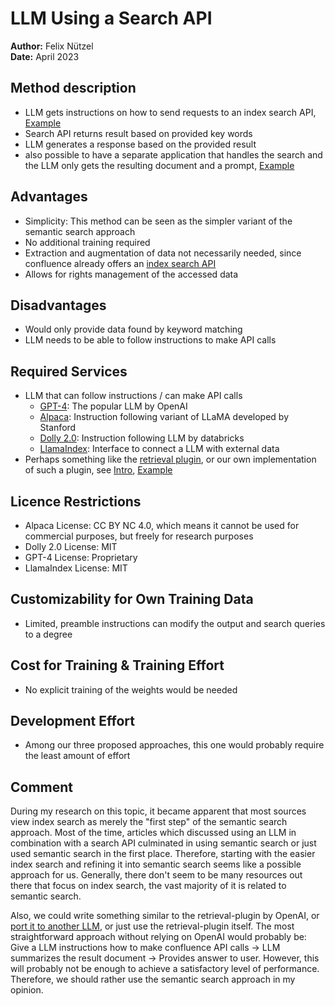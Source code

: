 

# LLM Using a Search API

**Author:** Felix Nützel  
**Date:** April 2023

## Method description

- LLM gets instructions on how to send requests to an index search API, [Example](https://github.com/T-Lycett/Auto-GPT/blob/master/scripts/data/prompt.txt)
- Search API returns result based on provided key words
- LLM generates a response based on the provided result
- also possible to have a separate application that handles the search and the LLM only gets the resulting document and a prompt, [Example](https://medium.com/@imicknl/how-to-create-a-private-chatgpt-with-your-own-data-15754e6378a1)

## Advantages

- Simplicity: This method can be seen as the simpler variant of the semantic search approach
- No additional training required
- Extraction and augmentation of data not necessarily needed, since confluence already offers an [index search API](https://developer.atlassian.com/server/confluence/confluence-server-rest-api/)
- Allows for rights management of the accessed data

## Disadvantages

- Would only provide data found by keyword matching
- LLM needs to be able to follow instructions to make API calls

## Required Services

- LLM that can follow instructions / can make API calls
  - [GPT-4](https://openai.com/research/gpt-4): The popular LLM by OpenAI
  - [Alpaca](https://github.com/tatsu-lab/stanford_alpaca): Instruction following variant of  LLaMA developed by Stanford   
  - [Dolly 2.0](https://huggingface.co/databricks/dolly-v2-7b): Instruction following LLM by databricks 
  - [LlamaIndex](https://github.com/jerryjliu/llama_index?ref=mattboegner.com): Interface to connect a LLM with external data
- Perhaps something like the [retrieval plugin](https://github.com/openai/chatgpt-retrieval-plugin), or our own implementation of such a plugin, see [Intro](https://platform.openai.com/docs/plugins/introduction), [Example](https://platform.openai.com/docs/plugins/examples)

## Licence Restrictions

- Alpaca License: CC BY NC 4.0, which means it cannot be used for commercial purposes, but freely for research purposes
- Dolly 2.0 License: MIT
- GPT-4 License: Proprietary
- LlamaIndex License: MIT

## Customizability for Own Training Data

- Limited, preamble instructions can modify the output and search queries to a degree

## Cost for Training & Training Effort

- No explicit training of the weights would be needed

## Development Effort

- Among our three proposed approaches, this one would probably require the least amount of effort

## Comment

During my research on this topic, it became apparent that most sources view index search as merely the "first step" of the semantic search approach. Most of the time, articles which discussed using an LLM in combination with a search API culminated in using semantic search or just used semantic search in the first place. Therefore, starting with the easier index search and refining it into semantic search seems like a possible approach for us. Generally, there don't seem to be many resources out there that focus on index search, the vast majority of it is related to semantic search.

Also, we could write something similar to the retrieval-plugin by OpenAI, or [port it to another LLM](https://blog.lastmileai.dev/using-openais-retrieval-plugin-with-llama-d2e0b6732f14), or just use the retrieval-plugin itself.
The most straightforward approach without relying on OpenAI would probably be: 
Give a LLM instructions how to make confluence API calls &rarr; LLM summarizes the result document &rarr; Provides answer to user. However, this will probably not be enough to achieve a satisfactory level of performance. Therefore, we should rather use the semantic search approach in my opinion.
